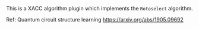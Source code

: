 This is a XACC algorithm plugin which implements the `Rotoselect` algorithm.

Ref: Quantum circuit structure learning
https://arxiv.org/abs/1905.09692